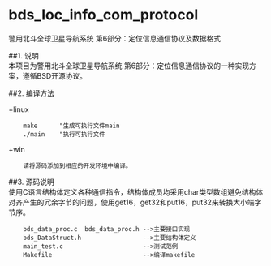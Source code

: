 # bds_loc_info_com_protocol
警用北斗全球卫星导航系统 第6部分：定位信息通信协议及数据格式

##1.  说明  
 本项目为警用北斗全球卫星导航系统 第6部分：定位信息通信协议的一种实现方案，遵循BSD开源协议。

##2. 编译方法  

+linux

		make      "生成可执行文件main  
		./main    "执行可执行文件  

+win

		请将源码添加到相应的开发环境中编译。

##3.  源码说明  
使用C语言结构体定义各种通信指令，结构体成员均采用char类型数组避免结构体对齐产生的冗余字节的问题，使用get16，get32和put16，put32来转换大小端字节序。

		bds_data_proc.c  bds_data_proc.h -->主要接口实现  
		bds_DataStruct.h                 -->主要结构体定义  
		main_test.c                      -->测试范例    
		Makefile                         -->编译makefile
